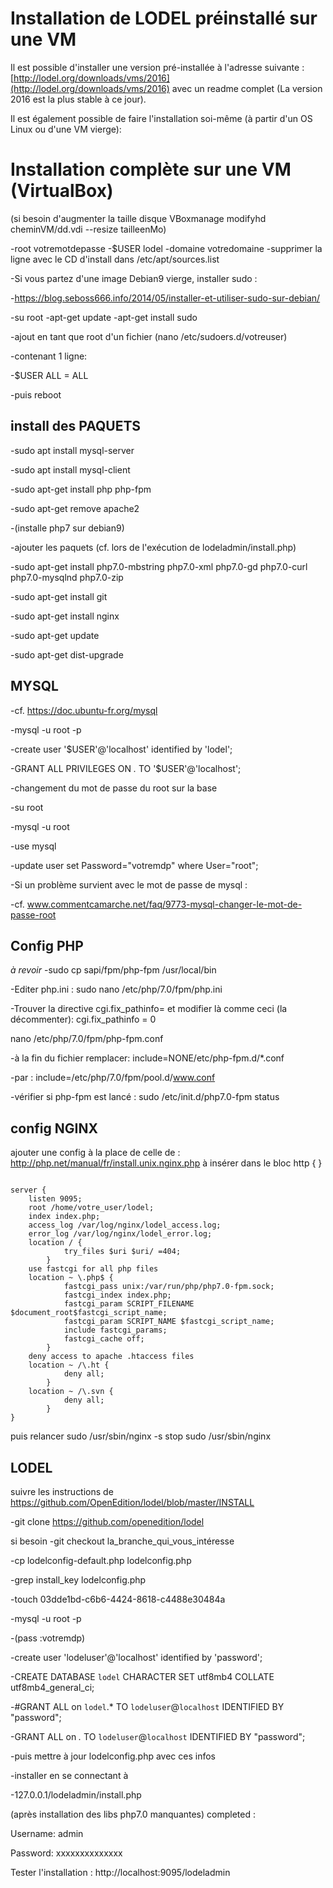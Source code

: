 # Installation de LODEL préinstallé sur une VM  

Il est possible d'installer une version pré-installée à l'adresse suivante : [http://lodel.org/downloads/vms/2016](http://lodel.org/downloads/vms/2016) avec un readme
complet (La version 2016 est la plus stable à ce jour).

Il est également possible de faire l'installation soi-même (à partir d'un OS Linux ou d'une VM vierge):

# Installation complète sur une VM (VirtualBox)  

(si besoin d'augmenter la taille disque VBoxmanage modifyhd cheminVM/dd.vdi --resize tailleenMo)

-root votremotdepasse
-$USER lodel
-domaine votredomaine
-supprimer la ligne avec le CD d'install dans /etc/apt/sources.list

-Si vous partez d'une image Debian9 vierge, installer sudo :

-https://blog.seboss666.info/2014/05/installer-et-utiliser-sudo-sur-debian/

-su root
-apt-get update
-apt-get install sudo

-ajout en tant que root d'un fichier (nano /etc/sudoers.d/votreuser)

-contenant 1 ligne:

-$USER ALL = ALL

-puis reboot

## install des PAQUETS  

-sudo apt install mysql-server

-sudo apt install mysql-client

-sudo apt-get install php php-fpm

-sudo apt-get remove apache2

-(installe php7 sur debian9)

-ajouter les paquets (cf. lors de l'exécution de lodeladmin/install.php)

-sudo apt-get install php7.0-mbstring php7.0-xml php7.0-gd php7.0-curl php7.0-mysqlnd php7.0-zip

-sudo apt-get install git

-sudo apt-get install nginx

-sudo apt-get update

-sudo apt-get dist-upgrade

## MYSQL  

-cf. https://doc.ubuntu-fr.org/mysql

-mysql -u root -p

-create user '$USER'@'localhost' identified by 'lodel';

-GRANT ALL PRIVILEGES ON *.* TO '$USER'@'localhost';

-changement du mot de passe du root sur la base

-su root

-mysql -u root

-use mysql

-update user set Password="votremdp" where User="root";

-Si un problème survient avec le mot de passe de mysql :

-cf. www.commentcamarche.net/faq/9773-mysql-changer-le-mot-de-passe-root


## Config PHP  

*à revoir*
-sudo cp sapi/fpm/php-fpm /usr/local/bin

-Editer php.ini :
  sudo nano /etc/php/7.0/fpm/php.ini

-Trouver la directive cgi.fix_pathinfo= et modifier là comme ceci (la décommenter):
  cgi.fix_pathinfo = 0

nano /etc/php/7.0/fpm/php-fpm.conf

-à la fin du fichier remplacer:
  include=NONE/etc/php-fpm.d/*.conf
  
-par :
  include=/etc/php/7.0/fpm/pool.d/www.conf
  
-vérifier si php-fpm est lancé :
  sudo /etc/init.d/php7.0-fpm status

## config NGINX  

ajouter une config
à la place de celle de :
 http://php.net/manual/fr/install.unix.nginx.php
à insérer dans le bloc http {   }

<pre><code>
server {
	listen 9095;
	root /home/votre_user/lodel;
	index index.php;
	access_log /var/log/nginx/lodel_access.log;
	error_log /var/log/nginx/lodel_error.log;
	location / {
			try_files $uri $uri/ =404;
		}
	use fastcgi for all php files
	location ~ \.php$ {
			fastcgi_pass unix:/var/run/php/php7.0-fpm.sock;
			fastcgi_index index.php;
			fastcgi_param SCRIPT_FILENAME $document_root$fastcgi_script_name;
			fastcgi_param SCRIPT_NAME $fastcgi_script_name;
			include fastcgi_params;
			fastcgi_cache off;
		}
	deny access to apache .htaccess files
	location ~ /\.ht {
			deny all;
		}
	location ~ /\.svn {
			deny all;
		}
}
</code></pre>

puis relancer
sudo /usr/sbin/nginx -s stop
sudo /usr/sbin/nginx

## LODEL  
suivre les instructions de https://github.com/OpenEdition/lodel/blob/master/INSTALL

-git clone https://github.com/openedition/lodel

si besoin
-git checkout la_branche_qui_vous_intéresse

-cp lodelconfig-default.php lodelconfig.php

-grep install_key lodelconfig.php

-touch 03dde1bd-c6b6-4424-8618-c4488e30484a

-mysql -u root -p

-(pass :votremdp)

-create user 'lodeluser'@'localhost' identified by 'password';

-CREATE DATABASE `lodel` CHARACTER SET utf8mb4 COLLATE utf8mb4_general_ci;

-#GRANT ALL on `lodel`.* TO `lodeluser`@`localhost` IDENTIFIED BY "password";

-GRANT ALL on *.* TO `lodeluser`@`localhost` IDENTIFIED BY "password";

-puis mettre à jour lodelconfig.php avec ces infos

-installer en se connectant à 

-127.0.0.1/lodeladmin/install.php

(après installation des libs php7.0 manquantes) completed :

Username: admin

Password: xxxxxxxxxxxxxx

Tester l'installation :
http://localhost:9095/lodeladmin
